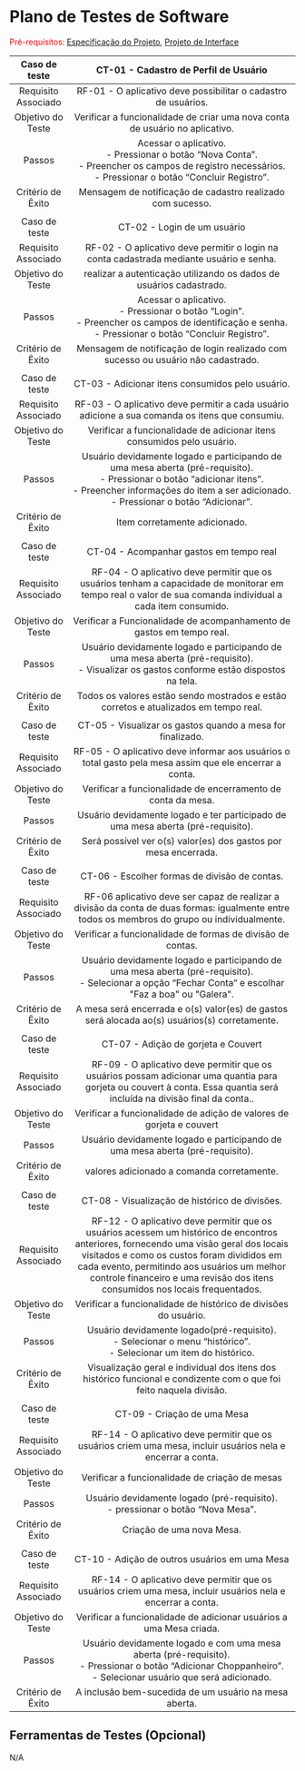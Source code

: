 # Plano de Testes de Software

<span style="color:red">Pré-requisitos: <a href="2-Especificação do Projeto.md"> Especificação do Projeto</a></span>, <a href="3-Projeto de Interface.md"> Projeto de Interface</a>

|    Caso de teste    | CT-01 - Cadastro de Perfil de Usuário|
|:---:	|:---:	|
| Requisito Associado |RF-01 - O aplicativo deve possibilitar o cadastro de usuários.|
|  Objetivo do Teste  |Verificar a funcionalidade de criar uma nova conta de usuário no aplicativo.|
|        Passos       |Acessar o aplicativo.<br> - Pressionar o botão “Nova Conta”.<br> - Preencher os campos de registro necessários.<br> - Pressionar o botão “Concluir Registro”.|
|  Critério de Êxito  |Mensagem de notificação de cadastro realizado com sucesso.|
|  	|  	|
|    Caso de teste    | CT-02 - Login de um usuário|
| Requisito Associado |RF-02 - O aplicativo deve permitir o login na conta cadastrada mediante usuário e senha.|
|  Objetivo do Teste  |realizar a autenticação utilizando os dados de usuários cadastrado.|
|        Passos       |Acessar o aplicativo.<br> - Pressionar o botão “Login”.<br> - Preencher os campos de identificação e senha.<br> - Pressionar o botão “Concluir Registro”. |
|  Critério de Êxito  |Mensagem de notificação de login realizado com sucesso ou usuário não cadastrado.|
|  	|  	|
|    Caso de teste    |CT-03 - Adicionar itens consumidos pelo usuário.|
| Requisito Associado |RF-03 - O aplicativo deve permitir a cada usuário adicione a sua comanda os itens que consumiu.|
|  Objetivo do Teste  |Verificar a funcionalidade de adicionar itens consumidos pelo usuário.|
|        Passos       |Usuário devidamente logado e participando de uma mesa aberta (pré-requisito).<br> - Pressionar o botão “adicionar itens”.<br> - Preencher informações do item a ser adicionado.<br> - Pressionar o botão “Adicionar”.|
|  Critério de Êxito  |Item corretamente adicionado.|
|  	|  	|
|    Caso de teste    |CT-04 - Acompanhar gastos em tempo real|
| Requisito Associado |RF-04 - O aplicativo deve permitir que os usuários tenham a capacidade de monitorar em tempo real o valor de sua comanda individual a cada item consumido. |
|  Objetivo do Teste  |Verificar a Funcionalidade de acompanhamento de gastos em tempo real.|
|        Passos       |Usuário devidamente logado e participando de uma mesa aberta (pré-requisito).<br> - Visualizar os gastos conforme estão dispostos na tela.|
|  Critério de Êxito  |Todos os valores estão sendo mostrados e estão corretos e atualizados em tempo real.|
|  	|  	|
|    Caso de teste    |CT-05 - Visualizar os gastos quando a mesa for finalizado.|
| Requisito Associado |RF-05 - O aplicativo deve informar aos usuários o total gasto pela mesa assim que ele encerrar a conta. |
|  Objetivo do Teste  |Verificar a funcionalidade de encerramento de conta da mesa.|
|        Passos       |Usuário devidamente logado e ter participado de uma mesa aberta (pré-requisito).|
|  Critério de Êxito  | Será possível ver o(s) valor(es) dos gastos por mesa encerrada. |
|  	|  	|
|    Caso de teste    |CT-06 - Escolher formas de divisão de contas.|
| Requisito Associado |RF-06 aplicativo deve ser capaz de realizar a divisão da conta de duas formas: igualmente entre todos os membros do grupo ou individualmente.|
|  Objetivo do Teste  |Verificar a funcionalidade de formas de divisão de contas.|
|        Passos       |Usuário devidamente logado e participando de uma mesa aberta (pré-requisito).<br> - Selecionar a opção “Fechar Conta” e escolhar "Faz a boa" ou "Galera".|
|  Critério de Êxito  |A mesa será encerrada e o(s) valor(es) de gastos será alocada ao(s) usuários(s) corretamente.|
|  	|  	|
|    Caso de teste    |CT-07 - Adição de gorjeta e Couvert|
| Requisito Associado |RF-09 - O aplicativo deve permitir que os usuários possam adicionar uma quantia para gorjeta ou couvert à conta. Essa quantia será incluída na divisão final da conta..|
|  Objetivo do Teste  |Verificar a funcionalidade de adição de valores de gorjeta e couvert|
|        Passos       |Usuário devidamente logado e participando de uma mesa aberta (pré-requisito).<br> |
|  Critério de Êxito  |valores adicionado a comanda corretamente.|
|  	|  	|
|    Caso de teste    | CT-08 - Visualização de histórico de divisões.|
| Requisito Associado | RF-12 - O aplicativo deve permitir que os usuários acessem um histórico de encontros anteriores, fornecendo uma visão geral dos locais visitados e como os custos foram divididos em cada evento, permitindo aos usuários um melhor controle financeiro e uma revisão dos itens consumidos nos locais frequentados. |
|  Objetivo do Teste  | Verificar a funcionalidade de histórico de divisões do usuário. |
|        Passos       | Usuário devidamente logado(pré-requisito).<br> - Selecionar o menu “histórico”.<br> - Selecionar um item do histórico.|
|  Critério de Êxito  | Visualização geral e individual dos itens dos histórico funcional e condizente com o que foi feito naquela divisão. |
|  	|  	|
|    Caso de teste    | CT-09 - Criação de uma Mesa |
| Requisito Associado | RF-14 - O aplicativo deve permitir que os usuários criem uma mesa, incluir usuários nela e encerrar a conta. |
|  Objetivo do Teste  | Verificar a funcionalidade de criação de mesas |
|        Passos       | Usuário devidamente logado (pré-requisito).<br> - pressionar o botão “Nova Mesa”.|
|  Critério de Êxito  | Criação de uma nova Mesa. |
|  	|  	|
|    Caso de teste    | CT-10 - Adição de outros usuários em uma Mesa |
| Requisito Associado | RF-14 - O aplicativo deve permitir que os usuários criem uma mesa, incluir usuários nela e encerrar a conta.|
|  Objetivo do Teste  | Verificar a funcionalidade de adicionar usuários a uma Mesa criada.|
|        Passos       | Usuário devidamente logado e com uma mesa aberta (pré-requisito).<br> - Pressionar o botão “Adicionar Choppanheiro”.<br> - Selecionar usuário que será adicionado. |
|  Critério de Êxito  | A inclusão bem-sucedida de um usuário na mesa aberta.|
## Ferramentas de Testes (Opcional)

N/A
